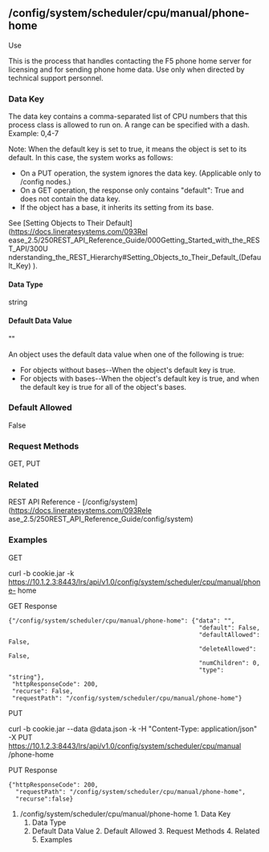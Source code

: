 ## /config/system/scheduler/cpu/manual/phone-home

Use

This is the process that handles contacting the F5 phone home server for
licensing and for sending phone home data. Use only when directed by technical
support personnel.

### Data Key

The data key contains a comma-separated list of CPU numbers that this process
class is allowed to run on. A range can be specified with a dash. Example:
0,4-7

Note: When the default key is set to true, it means the object is set to its
default. In this case, the system works as follows:

  * On a PUT operation, the system ignores the data key. (Applicable only to /config nodes.)
  * On a GET operation, the response only contains "default": True and does not contain the data key.
  * If the object has a base, it inherits its setting from its base.

See [Setting Objects to Their Default](https://docs.lineratesystems.com/093Rel
ease_2.5/250REST_API_Reference_Guide/000Getting_Started_with_the_REST_API/300U
nderstanding_the_REST_Hierarchy#Setting_Objects_to_Their_Default_(Default_Key)
).

#### Data Type

string

#### Default Data Value

""

An object uses the default data value when one of the following is true:

  * For objects without bases--When the object's default key is true.
  * For objects with bases--When the object's default key is true, and when the default key is true for all of the object's bases.

### Default Allowed

False

### Request Methods

GET, PUT

### Related

REST API Reference - [/config/system](https://docs.lineratesystems.com/093Rele
ase_2.5/250REST_API_Reference_Guide/config/system)

### Examples

GET

curl -b cookie.jar -k
https://10.1.2.3:8443/lrs/api/v1.0/config/system/scheduler/cpu/manual/phone-
home

GET Response

    
    {"/config/system/scheduler/cpu/manual/phone-home": {"data": "",
                                                         "default": False,
                                                         "defaultAllowed": False,
                                                         "deleteAllowed": False,
                                                         "numChildren": 0,
                                                         "type": "string"},
     "httpResponseCode": 200,
     "recurse": False,
     "requestPath": "/config/system/scheduler/cpu/manual/phone-home"}
    

PUT

curl -b cookie.jar --data @data.json -k -H "Content-Type: application/json" -X
PUT https://10.1.2.3:8443/lrs/api/v1.0/config/system/scheduler/cpu/manual
/phone-home

PUT Response

    
    {"httpResponseCode": 200,
      "requestPath": "/config/system/scheduler/cpu/manual/phone-home",
      "recurse":false}

  1. /config/system/scheduler/cpu/manual/phone-home
    1. Data Key
      1. Data Type
      2. Default Data Value
    2. Default Allowed
    3. Request Methods
    4. Related
    5. Examples

